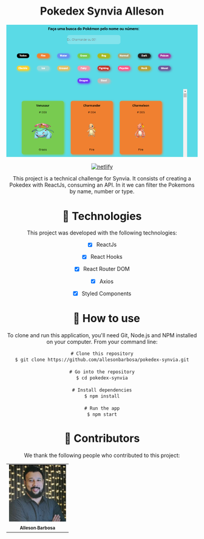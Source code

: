 <h1 align="center">Pokedex Synvia Alleson</h1>

<div align="center">
  <img src="src/assets/pokedex-interface.PNG" alt="interface-pokedex" width="600px">

  <a target="_blank" href="https://pokedex-synvia-alleson.netlify.app"><img src="https://www.netlify.com/img/global/meta-image.jpg" alt="netlify" width="100px" height="50px"></img></a>

  <p>This project is a technical challenge for Synvia. It consists of creating a Pokedex with ReactJs, consuming an API. In it we can filter the Pokemons by name, number or type.</p>
  
  
  <h1 color="Blue">🚀 Technologies</h1>

This project was developed with the following technologies:

- [x] ReactJs
- [x] React Hooks
- [x] React Router DOM
- [x] Axios
- [x] Styled Components


  <h1 color="Blue">🚀 How to use</h1>


To clone and run this application, you'll need Git, Node.js and NPM installed on your computer. From your command line:

```
# Clone this repository
$ git clone https://github.com/allesonbarbosa/pokedex-synvia.git

# Go into the repository
$ cd pokedex-synvia

# Install dependencies
$ npm install

# Run the app
$ npm start
```
  <h1 color="Blue">🤝 Contributors</h1>

We thank the following people who contributed to this project:

<table>
  <tr>
    <td align="center">
      <a href="https://www.linkedin.com/in/alleson-de-moura-barbosa-193802210/">
        <img src="src/assets/foto.jpg" width="150px;" alt="Foto-Alleson-Barbosa"/><br>
        <sub>
          <b>Alleson Barbosa</b>
        </sub>
      </a>
    </td>
  </tr>
</table>

</div>
